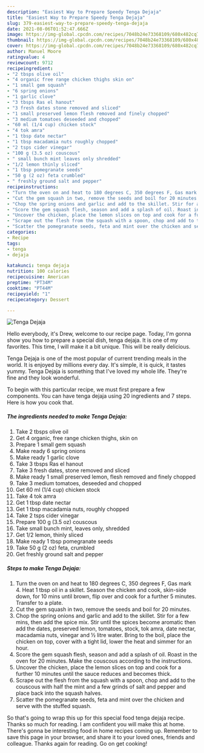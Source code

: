 ```yaml
---
description: "Easiest Way to Prepare Speedy Tenga Dejaja"
title: "Easiest Way to Prepare Speedy Tenga Dejaja"
slug: 379-easiest-way-to-prepare-speedy-tenga-dejaja
date: 2021-08-06T01:52:47.666Z
image: https://img-global.cpcdn.com/recipes/7048b24e73368109/680x482cq70/tenga-dejaja-recipe-main-photo.jpg
thumbnail: https://img-global.cpcdn.com/recipes/7048b24e73368109/680x482cq70/tenga-dejaja-recipe-main-photo.jpg
cover: https://img-global.cpcdn.com/recipes/7048b24e73368109/680x482cq70/tenga-dejaja-recipe-main-photo.jpg
author: Manuel Moore
ratingvalue: 4
reviewcount: 9712
recipeingredient:
- "2 tbsps olive oil"
- "4 organic free range chicken thighs skin on"
- "1 small gem squash"
- "6 spring onions"
- "1 garlic clove"
- "3 tbsps Ras el hanout"
- "3 fresh dates stone removed and sliced"
- "1 small preserved lemon flesh removed and finely chopped"
- "3 medium tomatoes deseeded and chopped"
- "60 ml (1/4 cup) chicken stock"
- "4 tok amra"
- "1 tbsp date nectar"
- "1 tbsp macadamia nuts roughly chopped"
- "2 tsps cider vinegar"
- "100 g (3.5 oz) couscous"
- " small bunch mint leaves only shredded"
- "1/2 lemon thinly sliced"
- "1 tbsp pomegranate seeds"
- "50 g (2 oz) feta crumbled"
- " freshly ground salt and pepper"
recipeinstructions:
- "Turn the oven on and heat to 180 degrees C, 350 degrees F, Gas mark 4. Heat 1 tbsp oil in a skillet. Season the chicken and cook, skin-side down, for 10 mins until brown, flip over and cook for a further 5 minutes. Transfer to a plate."
- "Cut the gem squash in two, remove the seeds and boil for 20 minutes."
- "Chop the spring onions and garlic and add to the skillet. Stir for a few mins, then add the spice mix. Stir until the spices become aromatic then add the dates, preserved lemon, tomatoes, stock, tok amra, date nectar, macadamia nuts, vinegar and ½ litre water. Bring to the boil, place the chicken on top, cover with a tight lid, lower the heat and simmer for an hour."
- "Score the gem squash flesh, season and add a splash of oil. Roast in the oven for 20 minutes. Make the couscous according to the instructions."
- "Uncover the chicken, place the lemon slices on top and cook for a further 10 minutes until the sauce reduces and becomes thick."
- "Scrape out the flesh from the squash with a spoon, chop and add to the couscous with half the mint and a few grinds of salt and pepper and place back into the squash halves."
- "Scatter the pomegranate seeds, feta and mint over the chicken and serve with the stuffed squash."
categories:
- Recipe
tags:
- tenga
- dejaja

katakunci: tenga dejaja 
nutrition: 100 calories
recipecuisine: American
preptime: "PT34M"
cooktime: "PT44M"
recipeyield: "1"
recipecategory: Dessert

---
```



![Tenga Dejaja](https://img-global.cpcdn.com/recipes/7048b24e73368109/680x482cq70/tenga-dejaja-recipe-main-photo.jpg)

Hello everybody, it's Drew, welcome to our recipe page. Today, I'm gonna show you how to prepare a special dish, tenga dejaja. It is one of my favorites. This time, I will make it a bit unique. This will be really delicious.

Tenga Dejaja is one of the most popular of current trending meals in the world. It is enjoyed by millions every day. It's simple, it is quick, it tastes yummy. Tenga Dejaja is something that I've loved my whole life. They're fine and they look wonderful.




To begin with this particular recipe, we must first prepare a few components. You can have tenga dejaja using 20 ingredients and 7 steps. Here is how you cook that.

<!--inarticleads1-->

##### The ingredients needed to make Tenga Dejaja:

1. Take 2 tbsps olive oil
1. Get 4 organic, free range chicken thighs, skin on
1. Prepare 1 small gem squash
1. Make ready 6 spring onions
1. Make ready 1 garlic clove
1. Take 3 tbsps Ras el hanout
1. Take 3 fresh dates, stone removed and sliced
1. Make ready 1 small preserved lemon, flesh removed and finely chopped
1. Take 3 medium tomatoes, deseeded and chopped
1. Get 60 ml (1/4 cup) chicken stock
1. Take 4 tok amra
1. Get 1 tbsp date nectar
1. Get 1 tbsp macadamia nuts, roughly chopped
1. Take 2 tsps cider vinegar
1. Prepare 100 g (3.5 oz) couscous
1. Take  small bunch mint, leaves only, shredded
1. Get 1/2 lemon, thinly sliced
1. Make ready 1 tbsp pomegranate seeds
1. Take 50 g (2 oz) feta, crumbled
1. Get  freshly ground salt and pepper




<!--inarticleads2-->

##### Steps to make Tenga Dejaja:

1. Turn the oven on and heat to 180 degrees C, 350 degrees F, Gas mark 4. Heat 1 tbsp oil in a skillet. Season the chicken and cook, skin-side down, for 10 mins until brown, flip over and cook for a further 5 minutes. Transfer to a plate.
1. Cut the gem squash in two, remove the seeds and boil for 20 minutes.
1. Chop the spring onions and garlic and add to the skillet. Stir for a few mins, then add the spice mix. Stir until the spices become aromatic then add the dates, preserved lemon, tomatoes, stock, tok amra, date nectar, macadamia nuts, vinegar and ½ litre water. Bring to the boil, place the chicken on top, cover with a tight lid, lower the heat and simmer for an hour.
1. Score the gem squash flesh, season and add a splash of oil. Roast in the oven for 20 minutes. Make the couscous according to the instructions.
1. Uncover the chicken, place the lemon slices on top and cook for a further 10 minutes until the sauce reduces and becomes thick.
1. Scrape out the flesh from the squash with a spoon, chop and add to the couscous with half the mint and a few grinds of salt and pepper and place back into the squash halves.
1. Scatter the pomegranate seeds, feta and mint over the chicken and serve with the stuffed squash.




So that's going to wrap this up for this special food tenga dejaja recipe. Thanks so much for reading. I am confident you will make this at home. There's gonna be interesting food in home recipes coming up. Remember to save this page in your browser, and share it to your loved ones, friends and colleague. Thanks again for reading. Go on get cooking!

